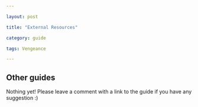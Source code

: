 ```yaml
---

layout: post

title: "External Resources"

category: guide

tags: Vengeance

---
```


## Other guides

Nothing yet! Please leave a comment with a link to the guide if you have any suggestion :)
